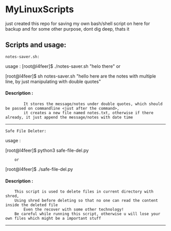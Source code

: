 # MyLinuxScripts

just created this repo for saving my own bash/shell script on here for backup
and for some other purpose, dont dig deep, thats it

Scripts and usage:
----------------------------------------------------------
	notes-saver.sh:

usage : 
[root@l4feer]$ ./notes-saver.sh "helo
there"
	or

[root@l4feer]$ sh notes-saver.sh "hello
here are the notes with multiple line, by just manipulating with double quotes"

#### Description :
            It stores the message/notes under double quotes, which should be passed on commandline <just after the command>,
            it creates a new file named notes.txt, otherwise if there already, it just append the message/notes with date time
----------------------------------------------------------
	Safe File Deleter:

usage :

[root@l4feer]$ python3 safe-file-del.py

		or

[root@l4feer]$ ./safe-file-del.py


#### Description :
	    This script is used to delete files in current directory with shred,
	    Using shred before deleting so that no one can read the content inside the deleted file
			Even the recover with some other technology!
	    Be careful while running this script, otherwise u will lose your own files which might be a important stuff

---------------------------------------------------------

